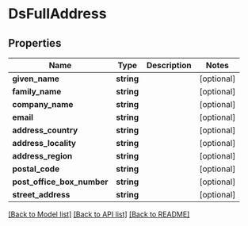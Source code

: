 # DsFullAddress

## Properties
Name | Type | Description | Notes
------------ | ------------- | ------------- | -------------
**given_name** | **string** |  | [optional] 
**family_name** | **string** |  | [optional] 
**company_name** | **string** |  | [optional] 
**email** | **string** |  | [optional] 
**address_country** | **string** |  | [optional] 
**address_locality** | **string** |  | [optional] 
**address_region** | **string** |  | [optional] 
**postal_code** | **string** |  | [optional] 
**post_office_box_number** | **string** |  | [optional] 
**street_address** | **string** |  | [optional] 

[[Back to Model list]](../../README.md#documentation-for-models) [[Back to API list]](../../README.md#documentation-for-api-endpoints) [[Back to README]](../../README.md)

